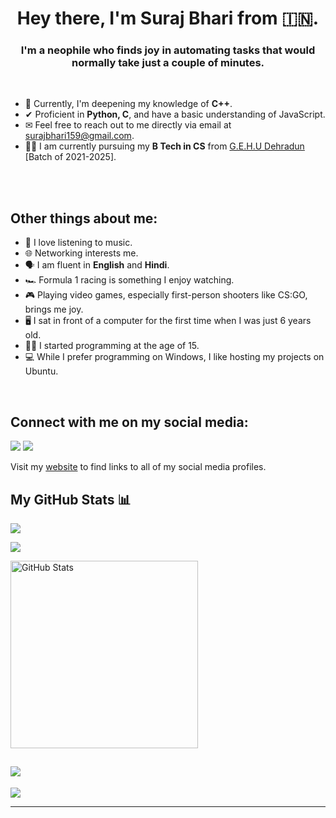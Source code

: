<h1 align="center">Hey there, I'm Suraj Bhari from 🇮🇳.</h1>
<h3 align="center">I'm a neophile who finds joy in automating tasks that would normally take just a couple of minutes.</h3>
<br>

- 🌱 Currently, I'm deepening my knowledge of **C++**.
- ✔ Proficient in **Python, C**, and have a basic understanding of JavaScript.
- ✉ Feel free to reach out to me directly via email at <a href="mailto:surajbhari159@gmail.com">surajbhari159@gmail.com</a>.
- 👨‍🎓 I am currently pursuing my **B Tech in CS** from <a href="http://gehu.ac.in/">G.E.H.U Dehradun</a> [Batch of 2021-2025].
<br>
<br>

<h2>Other things about me:</h2>

- 🎵 I love listening to music.
- 🌐 Networking interests me.
- 🗣 I am fluent in **English** and **Hindi**.
- 🏎 Formula 1 racing is something I enjoy watching.
- 🎮 Playing video games, especially first-person shooters like CS:GO, brings me joy.
- 🖥 I sat in front of a computer for the first time when I was just 6 years old.
- 🏃‍♂️ I started programming at the age of 15.
- 💻 While I prefer programming on Windows, I like hosting my projects on Ubuntu.


<br>
<h2 align="left">Connect with me on my social media:</h3>
<p align="left">
  
![](https://dcbadge.vercel.app/api/shield/408994955147870208)
![](https://dcbadge.vercel.app/api/server/2XVBWK99Vy)



Visit my <a href="https://surajbhari.info">website</a> to find links to all of my social media profiles.

</p>

<h2>My GitHub Stats 📊</h2>

![](http://github-profile-summary-cards.vercel.app/api/cards/profile-details?username=surajbhari&theme=radical)  

![](http://github-profile-summary-cards.vercel.app/api/cards/productive-time?username=surajbhari&theme=radical&utcOffset=5.30)

<img src="https://github-readme-stats.vercel.app/api?username=SurajBhari&count_private=true&show_icons=true&theme=radical" alt="GitHub Stats" width="300"/> 

![](https://github-readme-stats.vercel.app/api/top-langs/?username=surajbhari&theme=radical&hide_border=false&include_all_commits=true&count_private=true&layout=compact&hide=julia)
---
[![](https://visitcount.itsvg.in/api?id=surajbhari&icon=4&color=5)](https://visitcount.itsvg.in)

---

